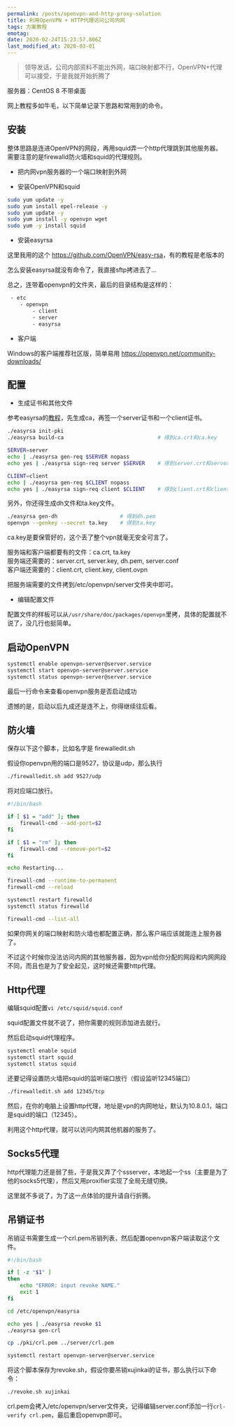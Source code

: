 ```yaml
---
permalink: /posts/openvpn-and-http-proxy-solution
title: 利用OpenVPN + HTTP代理访问公司内网
tags: 方案教程
emotag: 
date: 2020-02-24T15:23:57.806Z
last_modified_at: 2020-03-01
---
```

> 领导发话，公司内部资料不能出外网，端口映射都不行，OpenVPN+代理可以接受，于是我就开始折腾了

服务器：CentOS 8 不带桌面

网上教程多如牛毛，以下简单记录下思路和常用到的命令。

## 安装

整体思路是连进OpenVPN的网段，再用squid弄一个http代理跳到其他服务器。  
需要注意的是firewalld防火墙和squid的代理规则。

- 把内网vpn服务器的一个端口映射到外网

- 安装OpenVPN和squid

```bash
sudo yum update -y
sudo yum install epel-release -y
sudo yum update -y
sudo yum install -y openvpn wget
sudo yum -y install squid
```

- 安装easyrsa

这里我用的这个 <https://github.com/OpenVPN/easy-rsa>，有的教程是老版本的

怎么安装easyrsa就没有命令了，我直接sftp拷进去了...

总之，连带着openvpn的文件夹，最后的目录结构是这样的：

```txt
 - etc
    - openvpn
        - client
        - server
        - easyrsa
```

- 客户端

Windows的客户端推荐社区版，简单易用 <https://openvpn.net/community-downloads/>

## 配置

- 生成证书和其他文件

参考easyrsa的[教程](https://github.com/OpenVPN/easy-rsa/blob/master/README.quickstart.md)，先生成ca，再签一个server证书和一个client证书。

```bash
./easyrsa init-pki
./easyrsa build-ca                              # 得到ca.crt和ca.key

SERVER=server
echo | ./easyrsa gen-req $SERVER nopass
echo yes | ./easyrsa sign-req server $SERVER    # 得到server.crt和server.key

CLIENT=client
echo | ./easyrsa gen-req $CLIENT nopass
echo yes | ./easyrsa sign-req client $CLIENT    # 得到client.crt和client.key
```

另外，你还得生成dh文件和ta.key文件。

```bash
./easyrsa gen-dh                    # 得到dh.pem
openvpn --genkey --secret ta.key    # 得到ta.key
```

ca.key是要保管好的，这个丢了整个vpn就毫无安全可言了。

服务端和客户端都要有的文件：ca.crt, ta.key  
服务端还需要的：server.crt, server.key, dh.pem, server.conf  
客户端还需要的：client.crt, client.key, client.ovpn  

把服务端需要的文件拷到/etc/openvpn/server文件夹中即可。

- 编辑配置文件

配置文件的样板可以从`/usr/share/doc/packages/openvpn`里拷，具体的配置就不说了，没几行也挺简单。

## 启动OpenVPN

```bash
systemctl enable openvpn-server@server.service
systemctl start openvpn-server@server.service
systemctl status openvpn-server@server.service
```

最后一行命令来查看openvpn服务是否启动成功

遗憾的是，启动以后九成还是连不上，你得继续往后看。

## 防火墙

保存以下这个脚本，比如名字是 firewalledit.sh

假设你openvpn用的端口是9527，协议是udp，那么执行

```bash
./firewalledit.sh add 9527/udp
```

将对应端口放行。

```bash
#!/bin/bash

if [ $1 = "add" ]; then
    firewall-cmd --add-port=$2
fi

if [ $1 = "rm" ]; then
    firewall-cmd --remove-port=$2
fi

echo Restarting...

firewall-cmd --runtime-to-permanent
firewall-cmd --reload

systemctl restart firewalld
systemctl status firewalld

firewall-cmd --list-all
```

如果你网关的端口映射和防火墙也都配置正确，那么客户端应该就能连上服务器了。

不过这个时候你没法访问内网的其他服务器，因为vpn给你分配的网段和内网网段不同，而且也是为了安全起见，这时候还需要http代理。

## Http代理

编辑squid配置`vi /etc/squid/squid.conf`

squid配置文件就不说了，把你需要的规则添加进去就行。

然后启动squid代理程序。

```bash
systemctl enable squid
systemctl start squid
systemctl status squid
```

还要记得设置防火墙把squid的监听端口放行（假设监听12345端口）

```bash
./firewalledit.sh add 12345/tcp
```

然后，在你的电脑上设置http代理，地址是vpn的内网地址，默认为10.8.0.1，端口是squid的端口（12345）。

利用这个http代理，就可以访问内网其他机器的服务了。

## Socks5代理

http代理能力还是弱了些，于是我又弄了个ssserver，本地起一个ss（主要是为了他的socks5代理），然后又用proxifier实现了全局无缝切换。

这里就不多说了，为了这一点体验的提升请自行折腾。

## 吊销证书

吊销证书需要生成一个crl.pem吊销列表，然后配置openvpn客户端读取这个文件。

```bash
#!/bin/bash

if [ -z "$1" ]
then
    echo "ERROR: input revoke NAME."
    exit 1
fi

cd /etc/openvpn/easyrsa

echo yes | ./easyrsa revoke $1
./easyrsa gen-crl

cp ./pki/crl.pem ../server/crl.pem

systemctl restart openvpn-server@server.service
```

将这个脚本保存为revoke.sh，假设你要吊销xujinkai的证书，那么执行以下命令：

```bash
./revoke.sh xujinkai
```

crl.pem会拷入/etc/openvpn/server文件夹，记得编辑server.conf添加一行`crl-verify crl.pem`，最后重启openvpn即可。
